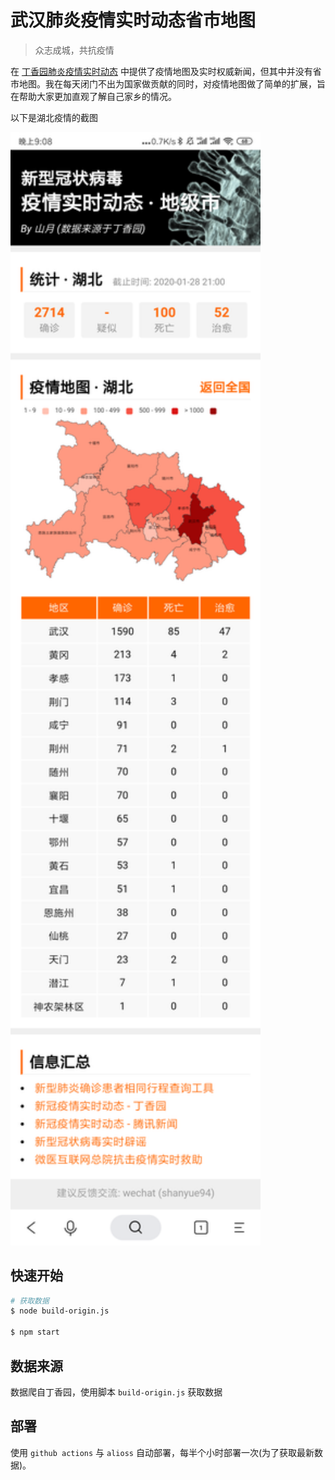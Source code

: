 # 武汉肺炎疫情实时动态省市地图

> 众志成城，共抗疫情

在 [丁香园肺炎疫情实时动态](https://3g.dxy.cn/newh5/view/pneumonia?from=timeline) 中提供了疫情地图及实时权威新闻，但其中并没有省市地图。我在每天闭门不出为国家做贡献的同时，对疫情地图做了简单的扩展，旨在帮助大家更加直观了解自己家乡的情况。

以下是湖北疫情的截图

<img src="./public/screen.png" width="400">

## 快速开始

``` bash
# 获取数据
$ node build-origin.js

$ npm start
```

## 数据来源

数据爬自丁香园，使用脚本 `build-origin.js` 获取数据

## 部署

使用 `github actions` 与 `alioss` 自动部署，每半个小时部署一次(为了获取最新数据)。
